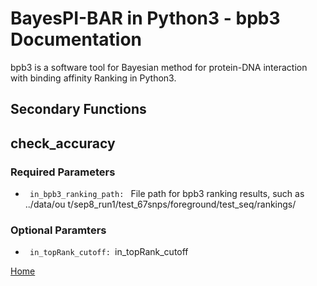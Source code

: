 # BayesPI-BAR in Python3 - bpb3 Documentation

bpb3 is a software tool for Bayesian method for protein-DNA interaction with binding affinity Ranking in Python3.

## Secondary Functions

## check_accuracy


### Required Parameters


<ul>
  <li><code> in_bpb3_ranking_path: </code> File path for bpb3 ranking results, such as ../data/ou
                        t/sep8_run1/test_67snps/foreground/test_seq/rankings/</li>

    
</ul>

### Optional Paramters

<ul>
  <li><code> in_topRank_cutoff: </code>in_topRank_cutoff </li>

    
</ul>  

[Home](index.md)
